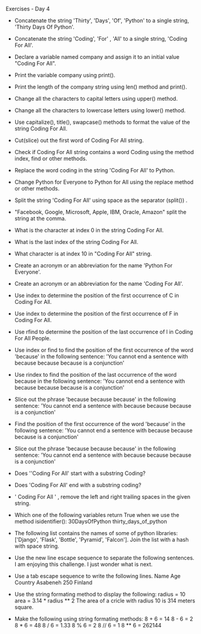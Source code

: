 Exercises - Day 4

- Concatenate the string 'Thirty', 'Days', 'Of', 'Python' to a single string, 'Thirty Days Of Python'.

- Concatenate the string 'Coding', 'For' , 'All' to a single string, 'Coding For All'.

- Declare a variable named company and assign it to an initial value "Coding For All".

- Print the variable company using print().

- Print the length of the company string using len() method and print().

- Change all the characters to capital letters using upper() method.

- Change all the characters to lowercase letters using lower() method.

- Use capitalize(), title(), swapcase() methods to format the value of the string Coding For All.

- Cut(slice) out the first word of Coding For All string.

- Check if Coding For All string contains a word Coding using the method index, find or other methods.

- Replace the word coding in the string 'Coding For All' to Python.

- Change Python for Everyone to Python for All using the replace method or other methods.

- Split the string 'Coding For All' using space as the separator (split()) .

- "Facebook, Google, Microsoft, Apple, IBM, Oracle, Amazon" split the string at the comma.

- What is the character at index 0 in the string Coding For All.

- What is the last index of the string Coding For All.

- What character is at index 10 in "Coding For All" string.

- Create an acronym or an abbreviation for the name 'Python For Everyone'.

- Create an acronym or an abbreviation for the name 'Coding For All'.

- Use index to determine the position of the first occurrence of C in Coding For All.

- Use index to determine the position of the first occurrence of F in Coding For All.

- Use rfind to determine the position of the last occurrence of l in Coding For All People.

- Use index or find to find the position of the first occurrence of the word 'because' in the following sentence: 'You cannot end a 
sentence with because because because is a conjunction'

- Use rindex to find the position of the last occurrence of the word because in the following sentence: 'You cannot end a sentence with because because because is a conjunction'

- Slice out the phrase 'because because because' in the following sentence: 'You cannot end a sentence with because because because is a conjunction'

- Find the position of the first occurrence of the word 'because' in the following sentence: 'You cannot end a sentence with because because because is a conjunction'

- Slice out the phrase 'because because because' in the following sentence: 'You cannot end a sentence with because because because is a conjunction'

- Does ''Coding For All' start with a substring Coding?

- Does 'Coding For All' end with a substring coding?

- '   Coding For All      '  , remove the left and right trailing spaces in the given string.

- Which one of the following variables return True when we use the method isidentifier():
    30DaysOfPython
    thirty_days_of_python

- The following list contains the names of some of python libraries: ['Django', 'Flask', 'Bottle', 'Pyramid', 'Falcon']. Join the list with a hash with space string.

- Use the new line escape sequence to separate the following sentences.
    I am enjoying this challenge.
    I just wonder what is next.

- Use a tab escape sequence to write the following lines.
    Name      Age     Country
    Asabeneh  250     Finland

- Use the string formating method to display the following:
    radius = 10
    area = 3.14 * radius ** 2
    The area of a cricle with radius 10 is 314 meters square.

- Make the following using string formating methods:
    8 + 6 = 14
    8 - 6 = 2
    8 * 6 = 48
    8 / 6 = 1.33
    8 % 6 = 2
    8 // 6 = 1
    8 ** 6 = 262144
